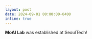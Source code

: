 ```yaml
---
layout: post
date: 2024-09-01 00:00:00-0400
inline: true
---
```


**MoAI Lab** was established at SeoulTech!
